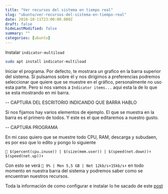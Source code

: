 ```yaml
---
title: "Ver recursos del sistema en tiempo real"
slug: "ubuntu/ver-recursos-del-sistema-en-tiempo-real"
date: 2018-10-11T23:00:00.000Z
draft: false
hideLastModified: false
summary: ""
categories: [ubuntu]
---
```


<!-- TODO screenshots -->
  Instalar `indicator-multiload`

```bash
sudo apt install indicator-multiload
```

  Iniciar el programa. Por defecto, te mostrara un grafico en la barra superior
  del sistema. Si pulsamos sobre él y nos dirigimos a preferencias podremos
  seleccionar que quiere que se muestre en el gráfico, personalmente no uso esta
  parte. Pero si nos vamos a `Indicator items...` aqui esta la de lo que se esta
  mostrando en mi barra.

  -- CAPTURA DEL ESCRITORIO INDICANDO QUE BARRA HABLO

  Si nos fijamos hay varios elementos de ejemplo. El que se muestra en la barra
  es el primero de todos. Y este es el que editaremos a nuestro gusto.

  -- CAPTURA PROGRAMA

  En mi caso quiero que se muestre todo CPU, RAM, descarga y subudaen, es por
  eso que lo edito y pongo lo siguiente

```
🐐 $(percent(cpu.inuse)) | $(size(mem.user)) | $(speed(net.down))⬇ $(speed(net.up))⬆
```

  Con esto se verá `🐐 9% | Men 5,5 GB | Net 12kb/s⬇15kb/s⬆` en todo momento en
  nuestra barra del sistema y podremos saber como se encuentran nuestros
  recursos.

  Toda la información de como configurar e instalar lo he sacado de este [post]

  [post]: https://askubuntu.com/questions/406204/how-can-i-add-the-current-cpu-usage-to-my-menu-bar-as-a-percentage#866337

